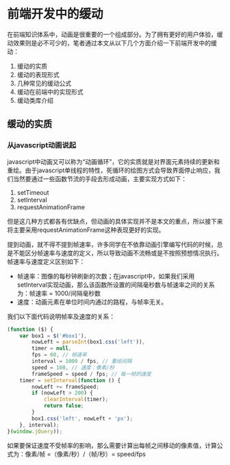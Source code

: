 # 前端开发中的缓动

在前端知识体系中，动画是很重要的一个组成部分。为了拥有更好的用户体验，缓动效果则是必不可少的，笔者通过本文从以下几个方面介绍一下前端开发中的缓动：

1. 缓动的实质
2. 缓动的表现形式 
3. 几种常见的缓动公式
4. 缓动在前端中的实现形式
5. 缓动类库介绍

## 缓动的实质

### 从javascript动画说起

javascript中动画又可以称为“动画循环”，它的实质就是对界面元素持续的更新和重绘。由于javascript单线程的特性，死循环的绘图方式会导致界面停止响应，我们当然要通过一些函数节流的手段去形成动画，主要实现方式如下：

1. setTimeout
2. setInterval
3. requestAnimationFrame

但是这几种方式都各有优缺点，但动画的具体实现并不是本文的重点，所以接下来将主要采用requestAnimationFrame这种表现更好的实现。

提到动画，就不得不提到帧速率，许多同学在不依靠动画引擎编写代码的时候，总是不能区分帧速率与速度的定义，所以导致动画不流畅或是不按照预想情况执行。帧速率与速度定义区别如下：

- 帧速率：图像的每秒钟刷新的次数；在javascript中，如果我们采用setInterval实现动画，那么该函数所设置的间隔毫秒数与帧速率之间的关系为：帧速率 = 1000/间隔毫秒数
- 速度：动画元素在单位时间内通过的路程，与帧率无关。

我们以下面代码说明帧率及速度的关系：

```javascript
(function ($) {
    var box1 = $('#box1'),
        nowLeft = parseInt(box1.css('left')),
        timer = null,
        fps = 60, // 帧速率
        interval = 1000 / fps, // 重绘间隔
        speed = 100, // 速度：像素/秒
        frameSpeed = speed / fps; // 每一帧的速度
    timer = setInterval(function () {
        nowLeft += frameSpeed;
        if (nowLeft > 200) {
            clearInterval(timer);
            return false;
        }
        box1.css('left', nowLeft + 'px');
    }, interval);
}(window.jQuery));

```
如果要保证速度不受帧率的影响，那么需要计算出每帧之间移动的像素值，计算公式为：像素/帧 =（像素/秒）/（帧/秒）= speed/fps